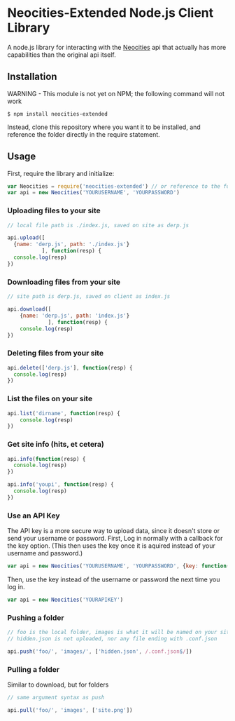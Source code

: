 # Neocities-Extended Node.js Client Library
A node.js library for interacting with the [Neocities](https://neocities.org/api) api that actually has more capabilities than the original api itself.

## Installation

WARNING - This module is not yet on NPM; the following command will not work
```
$ npm install neocities-extended
```

Instead, clone this repository where you want it to be installed, and reference the folder directly in the require statement.

## Usage

First, require the library and initialize:

``` javascript
var Neocities = require('neocities-extended') // or reference to the folder
var api = new Neocities('YOURUSERNAME', 'YOURPASSWORD')
```

### Uploading files to your site

``` javascript
// local file path is ./index.js, saved on site as derp.js

api.upload([
  {name: 'derp.js', path: './index.js'}
           ], function(resp) {
  console.log(resp)
})
```

### Downloading files from your site

``` javascript
// site path is derp.js, saved on client as index.js

api.download([
    {name: 'derp.js', path: 'index.js'}
             ], function(resp) {
    console.log(resp)
})
```

### Deleting files from your site

``` javascript
api.delete(['derp.js'], function(resp) {
  console.log(resp)
})
```

### List the files on your site

``` javascript
api.list('dirname', function(resp) {
    console.log(resp)
})
```

### Get site info (hits, et cetera)

``` javascript
api.info(function(resp) {
  console.log(resp)
})
```

``` javascript
api.info('youpi', function(resp) {
  console.log(resp)
})
```

### Use an API Key

The API key is a more secure way to upload data, since it doesn't store or send your username or password. First, Log in normally with a callback for the key option. (This then uses the key once it is aquired instead of your username and password.)

``` javascript
var api = new Neocities('YOURUSERNAME', 'YOURPASSWORD', {key: function(key) {/* store your key here */}})
```

Then, use the key instead of the username or password the next time you log in.

``` javascript
var api = new Neocities('YOURAPIKEY')
```

### Pushing a folder

``` javascript
// foo is the local folder, images is what it will be named on your site
// hidden.json is not uploaded, nor any file ending with .conf.json

api.push('foo/', 'images/', ['hidden.json', /.conf.json$/])
```

### Pulling a folder

Similar to download, but for folders

``` javascript
// same argument syntax as push

api.pull('foo/', 'images', ['site.png'])
```
